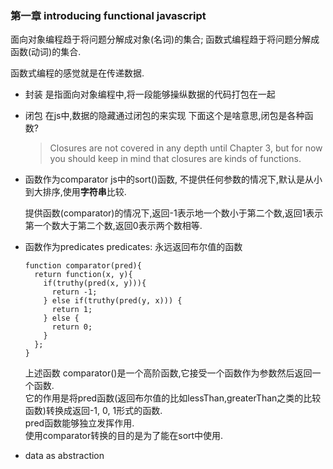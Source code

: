 ### 第一章 introducing functional javascript

面向对象编程趋于将问题分解成对象(名词)的集合;
函数式编程趋于将问题分解成函数(动词)的集合.

函数式编程的感觉就是在传递数据.

- 封装
  是指面向对象编程中,将一段能够操纵数据的代码打包在一起
- 闭包
  在js中,数据的隐藏通过闭包的来实现
  下面这个是啥意思,闭包是各种函数?
  > Closures are not covered in any depth until Chapter 3, but for now you should keep in mind that closures are kinds of functions.

- 函数作为comparator
  js中的sort()函数, 不提供任何参数的情况下,默认是从小到大排序,使用**字符串**比较.

  提供函数(comparator)的情况下,返回-1表示地一个数小于第二个数,返回1表示第一个数大于第二个数,返回0表示两个数相等.

- 函数作为predicates
  predicates: 永远返回布尔值的函数

  ```
  function comparator(pred){
    return function(x, y){
      if(truthy(pred(x, y))){
        return -1;
      } else if(truthy(pred(y, x))) {
        return 1;
      } else {
        return 0;
      }
    };
  }
  ```
  上述函数 comparator()是一个高阶函数,它接受一个函数作为参数然后返回一个函数.  
  它的作用是将pred函数(返回布尔值的比如lessThan,greaterThan之类的比较函数)转换成返回-1, 0, 1形式的函数.  
  pred函数能够独立发挥作用.  
  使用comparator转换的目的是为了能在sort中使用.

- data as abstraction